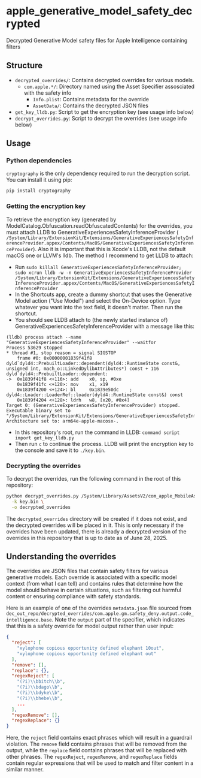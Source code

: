 # apple_generative_model_safety_decrypted
Decrypted Generative Model safety files for Apple Intelligence containing filters

## Structure
- `decrypted_overrides/`: Contains decrypted overrides for various models.
  - `com.apple.*/`: Directory named using the Asset Specifier assosciated with the safety info
    - `Info.plist`: Contains metadata for the override
    - `AssetData/`: Contains the decrypted JSON files
- `get_key_lldb.py`: Script to get the encryption key (see usage info below)
- `decrypt_overrides.py`: Script to decrypt the overrides (see usage info below)

## Usage

### Python dependencies
`cryptography` is the only dependency required to run the decryption script. You can install it using pip:

```bash
pip install cryptography
```

### Getting the encryption key

To retrieve the encryption key (generated by ModelCatalog.Obfuscation.readObfuscatedContents) for the overrides, you must attach LLDB to GenerativeExperiencesSafetyInferenceProvider (` /System/Library/ExtensionKit/Extensions/GenerativeExperiencesSafetyInferenceProvider.appex/Contents/MacOS/GenerativeExperiencesSafetyInferenceProvider`). Also it is important that this is Xcode's LLDB, not the default macOS one or LLVM's lldb. The method I recommend to get LLDB to attach:
- Run `sudo killall GenerativeExperiencesSafetyInferenceProvider; sudo xcrun lldb -w -n GenerativeExperiencesSafetyInferenceProvider /System/Library/ExtensionKit/Extensions/GenerativeExperiencesSafetyInferenceProvider.appex/Contents/MacOS/GenerativeExperiencesSafetyInferenceProvider`
- In the Shortcuts app, create a dummy shortcut that uses the Generative Model action ("Use Model") and select the On-Device option. Type whatever you want into the text field, it doesn't matter. Then run the shortcut.
- You should see LLDB attach to (the newly started instance of) GenerativeExperiencesSafetyInferenceProvider with a message like this:

```
(lldb) process attach --name "GenerativeExperiencesSafetyInferenceProvider" --waitfor
Process 53629 stopped
* thread #1, stop reason = signal SIGSTOP
    frame #0: 0x00000001839f41f8 dyld`dyld4::PrebuiltLoader::dependent(dyld4::RuntimeState const&, unsigned int, mach_o::LinkedDylibAttributes*) const + 116
dyld`dyld4::PrebuiltLoader::dependent:
->  0x1839f41f8 <+116>: add    x0, sp, #0xe
    0x1839f41fc <+120>: mov    x1, x19
    0x1839f4200 <+124>: bl     0x1839e50dc    ; dyld4::Loader::LoaderRef::loader(dyld4::RuntimeState const&) const
    0x1839f4204 <+128>: ldrh   w8, [x20, #0x4]
Target 0: (GenerativeExperiencesSafetyInferenceProvider) stopped.
Executable binary set to "/System/Library/ExtensionKit/Extensions/GenerativeExperiencesSafetyInferenceProvider.appex/Contents/MacOS/GenerativeExperiencesSafetyInferenceProvider".
Architecture set to: arm64e-apple-macosx-.
```

- In this repository's root, run the command in LLDB: `command script import get_key_lldb.py`
- Then run `c` to continue the process. LLDB will print the encryption key to the console and save it to `./key.bin`.

### Decrypting the overrides
To decrypt the overrides, run the following command in the root of this repository:

```bash
python decrypt_overrides.py /System/Library/AssetsV2/com_apple_MobileAsset_UAF_FM_Overrides/purpose_auto \
  -k key.bin \
  -o decrypted_overrides
```

The `decrypted_overrides` directory will be created if it does not exist, and the decrypted overrides will be placed in it. This is only necessary if the overrides have been updated, there is already a decrypted version of the overrides in this repository that is up to date as of June 28, 2025.

## Understanding the overrides
The overrides are JSON files that contain safety filters for various generative models. Each override is associated with a specific model context (from what I can tell) and contains rules that determine how the model should behave in certain situations, such as filtering out harmful content or ensuring compliance with safety standards.

Here is an example of one of the overrides `metadata.json` file sourced from `dec_out_repo/decrypted_overrides/com.apple.gm.safety_deny.output.code_intelligence.base`. Note the `output` part of the specifier, which indicates that this is a safety override for model output rather than user input:

```json
{
  "reject": [
    "xylophone copious opportunity defined elephant 10out",
    "xylophone copious opportunity defined elephant out"
  ],
  "remove": [],
  "replace": {},
  "regexReject": [
    "(?i)\\bbitch\\b",
    "(?i)\\bdago\\b",
    "(?i)\\bdyke\\b",
    "(?i)\\bhebe\\b",
    ...
  ],
  "regexRemove": [],
  "regexReplace": {}
}
```

Here, the `reject` field contains exact phrases which will result in a guardrail violation. The `remove` field contains phrases that will be removed from the output, while the `replace` field contains phrases that will be replaced with other phrases. The `regexReject`, `regexRemove`, and `regexReplace` fields contain regular expressions that will be used to match and filter content in a similar manner.

